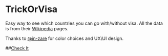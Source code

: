# TrickOrVisa

Easy way to see which countries you can go with/without visa. All the data is from their [Wikipedia](https://www.wikipedia.org/) pages.

Thanks to [@in-zare](https://github.com/in-zare) for color choices and UX\UI design.

##[Check It](http://trickorvisa.com)
